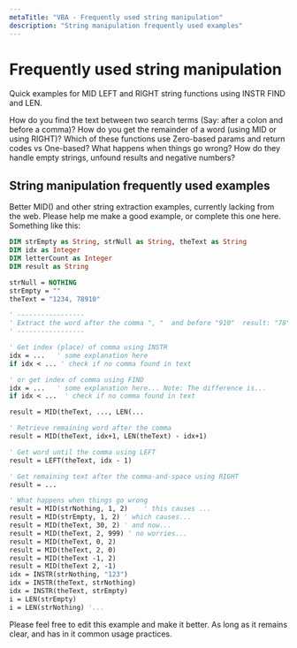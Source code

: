 ```yaml
---
metaTitle: "VBA - Frequently used string manipulation"
description: "String manipulation frequently used examples"
---
```


# Frequently used string manipulation


Quick examples for MID LEFT and RIGHT string functions using INSTR FIND and LEN.

How do you find the text between two search terms (Say: after a colon and before a comma)?
How do you get the remainder of a word (using MID or using RIGHT)? Which of these functions use Zero-based params and return codes vs One-based? What happens when things go wrong? How do they handle empty strings, unfound results and negative numbers?



## String manipulation frequently used examples


Better MID() and other string extraction examples, currently lacking from the web. Please help me make a good example, or complete this one here. Something like this:

```vb
DIM strEmpty as String, strNull as String, theText as String
DIM idx as Integer
DIM letterCount as Integer
DIM result as String

strNull = NOTHING
strEmpty = ""
theText = "1234, 78910"  

' -----------------
' Extract the word after the comma ", "  and before "910"  result: "78" ***
' -----------------

' Get index (place) of comma using INSTR
idx = ...   ' some explanation here
if idx < ... ' check if no comma found in text

' or get index of comma using FIND
idx = ...   ' some explanation here... Note: The difference is...
if idx < ...  ' check if no comma found in text

result = MID(theText, ..., LEN(...

' Retrieve remaining word after the comma
result = MID(theText, idx+1, LEN(theText) - idx+1)

' Get word until the comma using LEFT
result = LEFT(theText, idx - 1)

' Get remaining text after the comma-and-space using RIGHT
result = ...

' What happens when things go wrong
result = MID(strNothing, 1, 2)    ' this causes ...
result = MID(strEmpty, 1, 2) ' which causes...
result = MID(theText, 30, 2) ' and now...
result = MID(theText, 2, 999) ' no worries...
result = MID(theText, 0, 2)
result = MID(theText, 2, 0)
result = MID(theText -1, 2)
result = MID(theText 2, -1)
idx = INSTR(strNothing, "123")
idx = INSTR(theText, strNothing)
idx = INSTR(theText, strEmpty) 
i = LEN(strEmpty) 
i = LEN(strNothing) '...

```

Please feel free to edit this example and make it better. As long as it remains clear, and has in it common usage practices.

